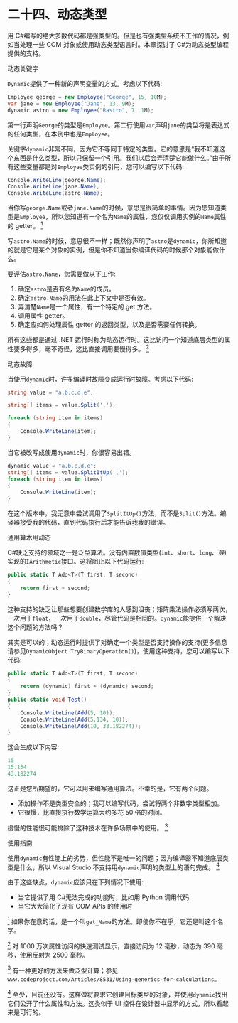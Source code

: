 # 二十四、动态类型

用 C#编写的绝大多数代码都是强类型的。但是也有强类型系统不工作的情况，例如当处理一些 COM 对象或使用动态类型语言时。本章探讨了 C#为动态类型编程提供的支持。

动态关键字

`Dynamic`提供了一种新的声明变量的方式。考虑以下代码:

```cs
Employee george = new Employee("George", 15, 10M);
var jane = new Employee("Jane", 13, 9M);
dynamic astro = new Employee("Rastro", 7, 1M);
```

第一行声明`George`的类型是`Employee`。第二行使用`var`声明`jane`的类型将是表达式的任何类型，在本例中也是`Employee`。

关键字`dynamic`非常不同，因为它不等同于特定的类型。它的意思是“我不知道这个东西是什么类型，所以只保留一个引用。我们以后会弄清楚它能做什么。”由于所有这些变量都是对`Employee`类实例的引用，您可以编写以下代码:

```cs
Console.WriteLine(george.Name);
Console.WriteLine(jane.Name);
Console.WriteLine(astro.Name);
```

当你写`george.Name`或者`jane.Name`的时候，意思是很简单的事情。因为您知道类型是`Employee`，所以您知道有一个名为`Name`的属性，您仅仅调用实例的`Name`属性的 getter。 [<sup>1</sup>](#Fn1)

写`astro.Name`的时候，意思很不一样；既然你声明了`astro`是`dynamic`，你所知道的就是它是某个对象的实例，但是你不知道当你编译代码的时候那个对象能做什么。

要评估`astro.Name`，您需要做以下工作:

1.  确定`astro`是否有名为`Name`的成员。
2.  确定`astro.Name`的用法在此上下文中是否有效。
3.  弄清楚`Name`是一个属性，有一个特定的 get 方法。
4.  调用属性 getter。
5.  确定应如何处理属性 getter 的返回类型，以及是否需要任何转换。

所有这些都是通过 .NET 运行时称为动态运行时。这比访问一个知道底层类型的属性要多得多，毫不奇怪，这比直接调用要慢得多。 [<sup>2</sup>](#Fn2)

动态故障

当使用`dynamic`时，许多编译时故障变成运行时故障。考虑以下代码:

```cs
string value = "a,b,c,d,e";

string[] items = value.Split(',');

foreach (string item in items)
{
    Console.WriteLine(item);
}
```

当它被改写成使用`dynamic`时，你很容易出错。

```cs
dynamic value = "a,b,c,d,e";
string[] items = value.SplitItUp(',');
foreach (string item in items)
{
    Console.WriteLine(item);
}
```

在这个版本中，我无意中尝试调用了`SplitItUp()`方法，而不是`Split()`方法。编译器接受我的代码，直到代码执行后才能告诉我我的错误。

通用算术用动态

C#缺乏支持的领域之一是泛型算法。没有内置数值类型(`int`、`short`、`long`、*等*)实现的`IArithmetic`接口。这将阻止以下代码运行:

```cs
public static T Add<T>(T first, T second)
{
    return first + second;
}
```

这种支持的缺乏让那些想要创建数学库的人感到沮丧；矩阵乘法操作必须写两次，一次用于`float`，一次用于`double`，尽管代码是相同的。`dynamic`能提供一个解决这个问题的方法吗？

其实是可以的；动态运行时提供了对确定一个类型是否支持操作的支持(更多信息请参见`DynamicObject.TryBinaryOperation()`)，使用这种支持，您可以编写以下代码:

```cs
public static T Add<T>(T first, T second)
{
    return (dynamic) first + (dynamic) second;
}
public static void Test()
{
    Console.WriteLine(Add(5, 10));
    Console.WriteLine(Add(5.134, 10));
    Console.WriteLine(Add(10, 33.182274));
}
```

这会生成以下内容:

```cs
15
15.134
43.182274
```

这正是您所期望的，它可以用来编写通用算法。不幸的是，它有两个问题。

*   添加操作不是类型安全的；我可以编写代码，尝试将两个非数字类型相加。
*   它很慢，比直接执行数学运算大约多花 50 倍的时间。

缓慢的性能很可能排除了这种技术在许多场景中的使用。 [<sup>3</sup>](#Fn3)

使用指南

使用`dynamic`有性能上的劣势，但性能不是唯一的问题；因为编译器不知道底层类型是什么，所以 Visual Studio 不支持用`dynamic`声明的类型上的语句完成。 [<sup>4</sup>](#Fn4)

由于这些缺点，`dynamic`应该只在下列情况下使用:

*   当它提供了用 C#无法完成的功能时，比如用 Python 调用代码
*   当它大大简化了现有 COM APIs 的使用时

[<sup>1</sup>](#_Fn1) 如果你在意的话，是一个叫`get_Name`的方法。即使你不在乎，它还是叫这个名字。

[<sup>2</sup>](#_Fn2) 对 1000 万次属性访问的快速测试显示，直接访问为 12 毫秒，动态为 390 毫秒，使用反射为 2500 毫秒。

[<sup>3</sup>](#_Fn3) 有一种更好的方法来做泛型计算；参见`www.codeproject.com/Articles/8531/Using-generics-for-calculations`。

[<sup>4</sup>](#_Fn4) 至少，目前还没有。这样做将要求它创建目标类型的对象，并使用`dynamic`找出它们公开了什么属性和方法。这类似于 UI 控件在设计器中显示的方式，所以看起来是可行的。
